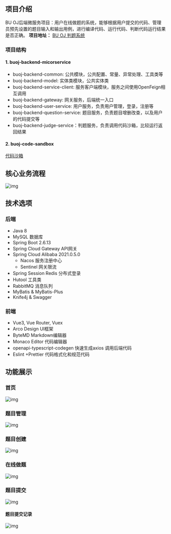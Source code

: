 ## 项目介绍

BU OJ后端微服务项目：用户在线做题的系统，能够根据用户提交的代码、管理员预先设置的题目输入和输出用例，进行编译代码、运行代码、判断代码运行结果是否正确。
**项目地址：** [BU OJ 判题系统](http://oj.bc2996.com/)

### 项目结构

#### 1. buoj-backend-micorservice

- buoj-backend-common: 公共模块，公共配置、常量、异常处理、工具类等
- buoj-backend-model: 实体类模块，公共实体类
- buoj-backend-service-client: 服务客户端模块，服务之间使用OpenFeign相互调用
- buoj-backend-gateway: 网关服务，后端统一入口
- buoj-backend-user-service: 用户服务，负责用户管理，登录，注册等
- buoj-backend-question-service: 题目服务，负责题目增删改查，以及用户的代码提交等
- buoj-backend-judge-service：判题服务，负责调用代码沙箱，比较运行返回结果

#### 2. buoj-code-sandbox

[代码沙箱](https://github.com/byc996/buoj-code-sandbox)

## 核心业务流程

![img](https://cdn.nlark.com/yuque/0/2024/jpeg/25961647/1705695949066-586d710d-1be7-4735-80c2-dfbc3c7c3b9f.jpeg)

## 技术选项

### 后端

- Java 8
- MySQL 数据库
- Spring Boot 2.6.13
- Spring Cloud Gateway API网关
- Spring Cloud Alibaba 2021.0.5.0 
  - Nacos 服务注册中心
  - Sentinel 网关限流
- Spring Session Redis 分布式登录
- Hutool 工具类
- RabbitMQ 消息队列
- MyBatis & MyBatis-Plus
- Knife4j & Swagger

### 前端

- Vue3, Vue Router, Vuex
- Arco Design UI框架
- ByteMD Markdown编辑器
- Monaco Editor 代码编辑器
- openapi-typescript-codegen 快速生成axios 调用后端代码
- Eslint +Prettier 代码格式化和规范代码



## 功能展示

### 首页



![img](https://cdn.nlark.com/yuque/0/2024/png/25961647/1705681826795-59b921ae-4f45-4acc-80fd-449eb07283b1.png)

### 题目管理

![img](https://cdn.nlark.com/yuque/0/2024/png/25961647/1705681877388-f96d4a11-4d19-4aa9-b866-15353355371f.png)

### 题目创建

![img](https://cdn.nlark.com/yuque/0/2024/png/25961647/1705681895872-82832cc7-5b21-4ee1-8871-eeb495e2b56f.png)

### 在线做题

![img](https://cdn.nlark.com/yuque/0/2024/png/25961647/1705681931508-5bc15457-458a-4bd5-9276-e27e8874e455.png)



### 题目提交

![img](https://cdn.nlark.com/yuque/0/2024/png/25961647/1705681969415-bbc46d53-bb70-4ed6-9bc7-281ce8ef4476.png)

#### 题目提交记录

![img](https://cdn.nlark.com/yuque/0/2024/png/25961647/1705681984643-db6ea1a3-cbc7-41ec-9003-c9f599f26497.png)